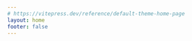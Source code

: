 ```yaml
---
# https://vitepress.dev/reference/default-theme-home-page
layout: home
footer: false
---
```


<script setup lang="ts" >
import Chat from './.vitepress/compnents/Chat/index.vue'
</script>

<Chat data-fade/>
